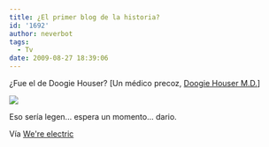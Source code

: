 ```yaml
---
title: ¿El primer blog de la historia?
id: '1692'
author: neverbot
tags:
  - Tv
date: 2009-08-27 18:39:06
---
```


¿Fue el de Doogie Houser? \[Un médico precoz, [Doogie Houser M.D.](http://www.imdb.com/title/tt0096569/)\]

[![](./WZtSZoATvo33b2xoIcaDRL84o1_500.jpg)](http://pineappleupsidedown.tumblr.com/post/171956523/spiffiness03-hellovertigo-read-your-tweets)

Eso sería legen... espera un momento... dario.

Vía [We're electric](http://pineappleupsidedown.tumblr.com/post/171956523/spiffiness03-hellovertigo-read-your-tweets)